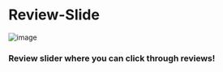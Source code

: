 # Review-Slide

![image](https://github.com/robertgouveia/Review-Slide/assets/15702439/6621d008-bb4c-4657-b5fb-a0501d9707a8)

### Review slider where you can click through reviews!

